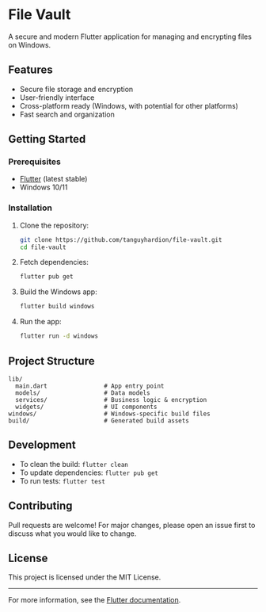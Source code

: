 # File Vault

A secure and modern Flutter application for managing and encrypting files on Windows.

## Features
- Secure file storage and encryption
- User-friendly interface
- Cross-platform ready (Windows, with potential for other platforms)
- Fast search and organization

## Getting Started

### Prerequisites
- [Flutter](https://flutter.dev/docs/get-started/install) (latest stable)
- Windows 10/11

### Installation
1. Clone the repository:
   ```sh
   git clone https://github.com/tanguyhardion/file-vault.git
   cd file-vault
   ```
2. Fetch dependencies:
   ```sh
   flutter pub get
   ```
3. Build the Windows app:
   ```sh
   flutter build windows
   ```
4. Run the app:
   ```sh
   flutter run -d windows
   ```

## Project Structure
```
lib/
  main.dart                # App entry point
  models/                  # Data models
  services/                # Business logic & encryption
  widgets/                 # UI components
windows/                   # Windows-specific build files
build/                     # Generated build assets
```

## Development
- To clean the build: `flutter clean`
- To update dependencies: `flutter pub get`
- To run tests: `flutter test`

## Contributing
Pull requests are welcome! For major changes, please open an issue first to discuss what you would like to change.

## License
This project is licensed under the MIT License.

---

For more information, see the [Flutter documentation](https://docs.flutter.dev/).
